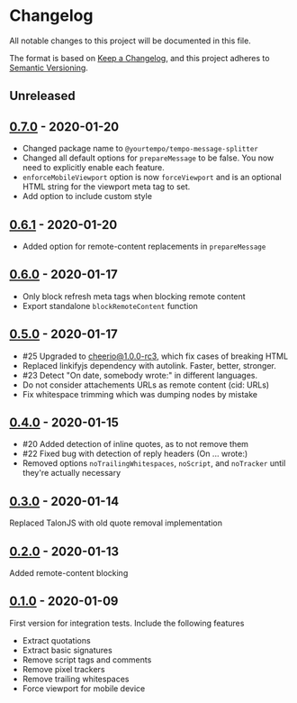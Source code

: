 # Changelog

All notable changes to this project will be documented in this file.

The format is based on [Keep a Changelog](https://keepachangelog.com/en/1.0.0/),
and this project adheres to [Semantic Versioning](https://semver.org/spec/v2.0.0.html).

## Unreleased

## [0.7.0] - 2020-01-20

-   Changed package name to `@yourtempo/tempo-message-splitter`
-   Changed all default options for `prepareMessage` to be false. You now need to explicitly enable each feature.
-   `enforceMobileViewport` option is now `forceViewport` and is an optional HTML string for the viewport meta tag to set.
-   Add option to include custom style

## [0.6.1] - 2020-01-20

-   Added option for remote-content replacements in `prepareMessage`

## [0.6.0] - 2020-01-17

-   Only block refresh meta tags when blocking remote content
-   Export standalone `blockRemoteContent` function

## [0.5.0] - 2020-01-17

-   #25 Upgraded to cheerio@1.0.0-rc3, which fix cases of breaking HTML
-   Replaced linkifyjs dependency with autolink. Faster, better, stronger.
-   #23 Detect "On date, somebody wrote:" in different languages.
-   Do not consider attachements URLs as remote content (cid: URLs)
-   Fix whitespace trimming which was dumping nodes by mistake

## [0.4.0] - 2020-01-15

-   #20 Added detection of inline quotes, as to not remove them
-   #22 Fixed bug with detection of reply headers (On ... wrote:)
-   Removed options `noTrailingWhitespaces`, `noScript`, and `noTracker` until they're actually necessary

## [0.3.0] - 2020-01-14

Replaced TalonJS with old quote removal implementation

## [0.2.0] - 2020-01-13

Added remote-content blocking

## [0.1.0] - 2020-01-09

First version for integration tests. Include the following features

-   Extract quotations
-   Extract basic signatures
-   Remove script tags and comments
-   Remove pixel trackers
-   Remove trailing whitespaces
-   Force viewport for mobile device

[unreleased]: https://github.com/yourtempo/tempo-message-splitter/compare/v0.7.0...HEAD
[0.7.0]: https://github.com/yourtempo/tempo-message-splitter/releases/tag/v0.7.0
[0.6.1]: https://github.com/yourtempo/tempo-message-splitter/releases/tag/v0.6.1
[0.6.0]: https://github.com/yourtempo/tempo-message-splitter/releases/tag/v0.6.0
[0.5.0]: https://github.com/yourtempo/tempo-message-splitter/releases/tag/v0.5.0
[0.4.0]: https://github.com/yourtempo/tempo-message-splitter/releases/tag/v0.4.0
[0.3.0]: https://github.com/yourtempo/tempo-message-splitter/releases/tag/v0.3.0
[0.2.0]: https://github.com/yourtempo/tempo-message-splitter/releases/tag/v0.2.0
[0.1.0]: https://github.com/yourtempo/tempo-message-splitter/releases/tag/v0.1.0
